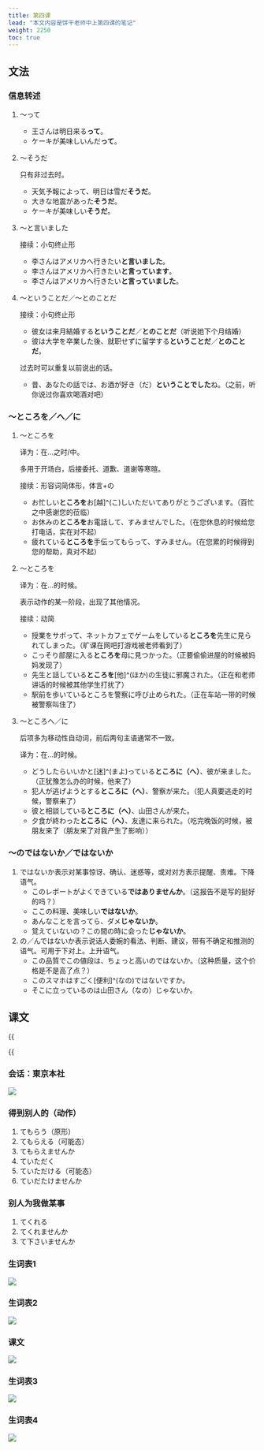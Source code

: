 ```yaml
---
title: 第四课
lead: "本文内容是饼干老师中上第四课的笔记"
weight: 2250
toc: true
---
```


## 文法

### 信息转述

1. ～って

   - 王さんは明日来る**って**。
   - ケーキが美味しいんだ**って**。

2. ～そうだ

   只有非过去时。

   - 天気予報によって、明日は雪だ**そうだ**。
   - 大きな地震があった**そうだ**。
   - ケーキが美味しい**そうだ**。

3. ～と言いました

   接续：小句终止形

   - 李さんはアメリカへ行きたい**と言いました**。
   - 李さんはアメリカへ行きたい**と言っています**。
   - 李さんはアメリカへ行きたい**と言っていました**。

4. ～ということだ／～とのことだ

   接续：小句终止形

   - 彼女は来月結婚する**ということだ**／**とのことだ**（听说她下个月结婚）
   - 彼は大学を卒業した後、就职せずに留学する**ということだ**／**とのことだ**。

   过去时可以重复以前说出的话。

   - 昔、あなたの話では、お酒が好き（だ）**ということでした**ね。（之前，听你说过你喜欢喝酒对吧）

### ～ところを／へ／に

1. ～ところを

   译为：在...之时/中。

   多用于开场白，后接委托、道歉、道谢等寒暄。

   接续：形容词简体形，体言+の

    - お忙しい**ところを**お[越]^(こ)しいただいてありがとうございます。（百忙之中感谢您的莅临）
    - お休みの**ところを**お電話して、すみませんでした。（在您休息的时候给您打电话，实在对不起）
    - 疲れている**ところを**手伝ってもらって、すみません。（在您累的时候得到您的帮助，真对不起）

2. ～ところを

   译为：在...的时候。

   表示动作的某一阶段，出现了其他情况。

   接续：动简

   - 授業をサボって、ネットカフェでゲームをしている**ところを**先生に見られてしまった。（旷课在网吧打游戏被老师看到了）
   - こっそり部屋に入る**ところを**母に見つかった。（正要偷偷进屋的时候被妈妈发现了）
   - 先生と話している**ところを**[他]^(ほか)の生徒に邪魔された。（正在和老师讲话的时候被其他学生打扰了）
   - 駅前を歩いているところを警察に呼び止められた。（正在车站一带的时候被警察叫住了）

3. ～ところへ／に

   后项多为移动性自动词，前后两句主语通常不一致。

   译为：在...的时候。

   - どうしたらいいかと[迷]^(まよ)っている**ところに（へ）**、彼が来ました。（正犹豫怎么办的时候，他来了）
   - 犯人が逃げようとする**ところに（へ）**、警察が来た。（犯人真要逃走的时候，警察来了）
   - 彼と相談している**ところに（へ）**、山田さんが来た。
   - 夕食が終わった**ところに（へ）**、友達に来られた。（吃完晚饭的时候，被朋友来了（朋友来了对我产生了影响））

### ～のではないか／ではないか

1. ではないか表示对某事惊讶、确认、迷惑等，或对对方表示提醒、责难。下降语气。
   - このレポートがよくできている**ではありませんか**。（这报告不是写的挺好的吗？）
   - ここの料理、美味しい**ではないか**。
   - あんなことを言ってら、ダメ**じゃないか**。
   - 覚えていないの？この間の時に会った**じゃないか**。
2. の／んではないか表示说话人委婉的看法、判断、建议，带有不确定和推测的语气。可用于下对上。上升语气。
   - この品質でこの値段は、ちょっと高いのではないか。（这种质量，这个价格是不是高了点？）
   - このスマホはすごく[便利]^(なの)ではないですか。
   - そこに立っているのは山田さん（なの）じゃないか。

## 课文

{{<audio caption="单词" src="https://tellyouwhat-static-1251995834.cos.ap-chongqing.myqcloud.com/audios/mu/Lesson04.mp3">}}

{{<audio caption="课文" src="https://tellyouwhat-static-1251995834.cos.ap-chongqing.myqcloud.com/audios/mu_kewen/%E6%96%B0%E7%89%88%E6%A0%87%E6%97%A5%E4%B8%AD%E7%BA%A7%E8%AF%BE%E6%96%87%EF%BC%88%E4%BA%BA%E6%95%99%E7%89%88.%E4%B8%8A%E5%86%8C%EF%BC%891-4%E8%AF%BE/Lesson04.mp3">}}

### 会话：東京本社

![](https://tellyouwhat-static-1251995834.cos.ap-chongqing.myqcloud.com/images/image-20220617214253486.png)

### 得到别人的（动作）

1. てもらう（原形）
2. てもらえる（可能态）
3. てもらえませんか
4. ていただく
5. ていただける（可能态）
6. ていだたけませんか

### 别人为我做某事

1. てくれる
2. てくれませんか
3. て下さいませんか

### 生词表1

![](https://tellyouwhat-static-1251995834.cos.ap-chongqing.myqcloud.com/images/image-20220619145505342.png)

### 生词表2

![](https://tellyouwhat-static-1251995834.cos.ap-chongqing.myqcloud.com/images/image-20220619145547818.png)

### 课文

![](https://tellyouwhat-static-1251995834.cos.ap-chongqing.myqcloud.com/images/image-20220618154556660.png)

### 生词表3

![](https://tellyouwhat-static-1251995834.cos.ap-chongqing.myqcloud.com/images/image-20220619145630625.png)

### 生词表4

![](https://tellyouwhat-static-1251995834.cos.ap-chongqing.myqcloud.com/images/image-20220619145700586.png)
